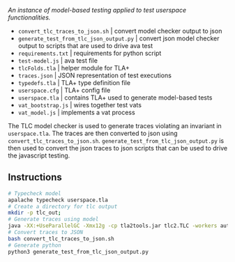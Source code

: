 _An instance of model-based testing applied to test userspace functionalities._

- `convert_tlc_traces_to_json.sh` | convert model checker output to json
- `generate_test_from_tlc_json_output.py` | convert json model checker output to scripts that are used to drive ava test
- `requirements.txt` | requirements for python script
- `test-model.js` | ava test file
- `tlcFolds.tla` | helper module for TLA+
- `traces.json` | JSON representation of test executions
- `typedefs.tla` | TLA+ type definition file
- `userspace.cfg` | TLA+ config file
- `userspace.tla` | contains TLA+ used to generate model-based tests
- `vat_bootstrap.js` | wires together test vats
- `vat_model.js` | implements a vat process

The TLC model checker is used to generate traces violating an invariant in `userspace.tla`. The traces are then converted to json using `convert_tlc_traces_to_json.sh`. `generate_test_from_tlc_json_output.py` is then used to convert the json traces to json scripts that can be used to drive the javascript testing.

## Instructions

```bash
# Typecheck model
apalache typecheck userspace.tla
# Create a directory for tlc output
mkdir -p tlc_out;
# Generate traces using model
java -XX:+UseParallelGC -Xmx12g -cp tla2tools.jar tlc2.TLC -workers auto -continue userspace.tla | tlc_out/tlc.txt;
# Convert traces to JSON
bash convert_tlc_traces_to_json.sh
# Generate python 
python3 generate_test_from_tlc_json_output.py

```
